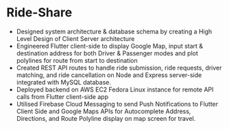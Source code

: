 # Ride-Share
<ul> 
  <li> Designed system architecture & database schema by creating a High Level Design of Client Server architecture</li>
  <li> Engineered Flutter client-side to display Google Map, input start & destination address for both Driver & Passenger modes and plot polylines for route from start to destination </li>
  <li> Created REST API routes to handle ride submission, ride requests, driver matching, and ride cancellation on Node and Express server-side integrated with MySQL database.</li>
  <li> Deployed backend on AWS EC2 Fedora Linux instance for remote API calls from Flutter client-side app </li>
  <li> Utilised Firebase Cloud Messaging to send Push Notifications to Flutter Client Side and Google Maps APIs for Autocomplete Address, Directions, and Route Polyline display on map screen for travel.</li>
</ul>

